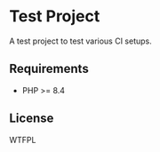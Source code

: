 # Test Project

A test project to test various CI setups.

## Requirements

- PHP >= 8.4

## License

WTFPL
